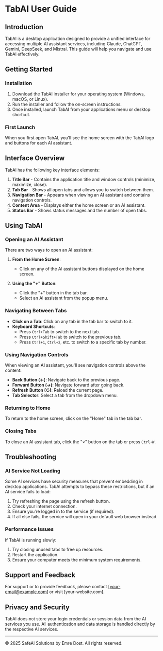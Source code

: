 # TabAI User Guide

## Introduction

TabAI is a desktop application designed to provide a unified interface for accessing multiple AI assistant services, including Claude, ChatGPT, Gemini, DeepSeek, and Mistral. This guide will help you navigate and use TabAI effectively.

## Getting Started

### Installation

1. Download the TabAI installer for your operating system (Windows, macOS, or Linux).
2. Run the installer and follow the on-screen instructions.
3. Once installed, launch TabAI from your applications menu or desktop shortcut.

### First Launch

When you first open TabAI, you'll see the home screen with the TabAI logo and buttons for each AI assistant.

## Interface Overview

TabAI has the following key interface elements:

1. **Title Bar** - Contains the application title and window controls (minimize, maximize, close).
2. **Tab Bar** - Shows all open tabs and allows you to switch between them.
3. **Navigation Bar** - Appears when viewing an AI assistant and contains navigation controls.
4. **Content Area** - Displays either the home screen or an AI assistant.
5. **Status Bar** - Shows status messages and the number of open tabs.

## Using TabAI

### Opening an AI Assistant

There are two ways to open an AI assistant:

1. **From the Home Screen**:
   - Click on any of the AI assistant buttons displayed on the home screen.

2. **Using the "+" Button**:
   - Click the "+" button in the tab bar.
   - Select an AI assistant from the popup menu.

### Navigating Between Tabs

- **Click on a Tab**: Click on any tab in the tab bar to switch to it.
- **Keyboard Shortcuts**:
  - Press `Ctrl+Tab` to switch to the next tab.
  - Press `Ctrl+Shift+Tab` to switch to the previous tab.
  - Press `Ctrl+1`, `Ctrl+2`, etc. to switch to a specific tab by number.

### Using Navigation Controls

When viewing an AI assistant, you'll see navigation controls above the content:

- **Back Button (←)**: Navigate back to the previous page.
- **Forward Button (→)**: Navigate forward after going back.
- **Refresh Button (↻)**: Reload the current page.
- **Tab Selector**: Select a tab from the dropdown menu.

### Returning to Home

To return to the home screen, click on the "Home" tab in the tab bar.

### Closing Tabs

To close an AI assistant tab, click the "×" button on the tab or press `Ctrl+W`.

## Troubleshooting

### AI Service Not Loading

Some AI services have security measures that prevent embedding in desktop applications. TabAI attempts to bypass these restrictions, but if an AI service fails to load:

1. Try refreshing the page using the refresh button.
2. Check your internet connection.
3. Ensure you're logged in to the service (if required).
4. If all else fails, the service will open in your default web browser instead.

### Performance Issues

If TabAI is running slowly:

1. Try closing unused tabs to free up resources.
2. Restart the application.
3. Ensure your computer meets the minimum system requirements.

## Support and Feedback

For support or to provide feedback, please contact [your-email@example.com] or visit [your-website.com].

## Privacy and Security

TabAI does not store your login credentials or session data from the AI services you use. All authentication and data storage is handled directly by the respective AI services.

---

© 2025 SafeAI Solutions by Emre Dost. All rights reserved. 